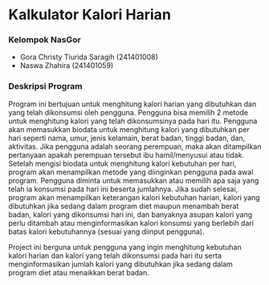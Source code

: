# Kalkulator Kalori Harian

### Kelompok NasGor
- Gora Christy Tiurida Saragih (241401008)
- Naswa Zhahira (241401059)

### Deskripsi Program 
Program ini bertujuan untuk menghitung kalori harian yang dibutuhkan dan yang telah dikonsumsi oleh pengguna. Pengguna bisa memilih 2 metode untuk menghitung kalori yang telah dikonsumsinya pada hari itu. Pengguna akan memasukkan biodata untuk menghitung kalori yang dibutuhkan per hari seperti nama, umur, jenis kelamain, berat badan, tinggi badan, dan, aktivitas. Jika pengguna adalah seorang perempuan, maka akan ditampilkan pertanyaan apakah perempuan tersebut ibu hamil/menyusui atau tidak. Setelah mengisi biodata untuk menghitung kalori kebutuhan per hari, program akan menampilkan metode yang diinginkan pengguna pada awal program. Pengguna diminta untuk memasukkan atau memilih apa saja yang telah ia konsumsi pada hari ini beserta jumlahnya. Jika sudah selesai, program akan menampilkan keterangan kalori kebutuhan harian, kalori yang dibutuhkan jika sedang dalam program diet maupun menambah berat badan, kalori yang dikonsumsi hari ini, dan banyaknya asupan kalori yang perlu ditambah atau menginformasikan kalori konsumsi yang berlebih dari batas kalori kebutuhannya (sesuai yang diinput pengguna).

Project ini berguna untuk pengguna yang ingin menghitung kebutuhan kalori harian dan kalori yang telah dikonsumsi pada hari itu serta menginformasikan jumlah kalori yang dibutuhkan jika sedang dalam program diet atau menaikkan berat badan.

